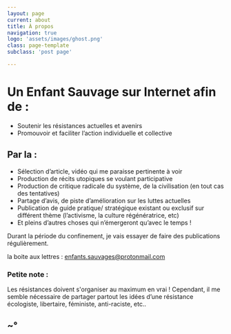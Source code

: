 ```yaml
---
layout: page
current: about
title: À propos
navigation: true
logo: 'assets/images/ghost.png'
class: page-template
subclass: 'post page'

---
```


# Un Enfant Sauvage sur Internet afin de : 
* Soutenir les résistances actuelles et avenirs
* Promouvoir et faciliter l’action individuelle et collective
## Par la :
* Sélection d’article, vidéo qui me paraisse pertinente à voir
* Production de récits utopiques se voulant participative
* Production de critique radicale du système, de la civilisation (en tout cas des tentatives)
* Partage d’avis, de piste d’amélioration sur les luttes actuelles
* Publication de guide pratique/ stratégique existant ou exclusif sur différent thème (l’activisme, la culture régénératrice, etc)
* Et pleins d’autres choses qui n’émergeront qu’avec le temps !

Durant la période du confinement, je vais essayer de faire des publications régulièrement. 

la boite aux lettres : enfants.sauvages@protonmail.com

### Petite note :
Les résistances doivent s'organiser au maximum en vrai !
Cependant,
il me semble nécessaire de partager partout les idées d’une résistance écologiste, libertaire, féministe, anti-raciste, etc..

## ~°
